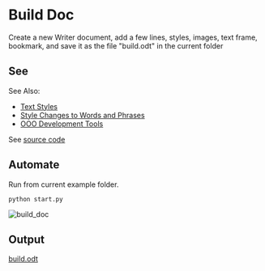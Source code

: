 # Build Doc

Create a new Writer document, add a few lines, styles,
images, text frame, bookmark, and save it
as the file "build.odt" in the current folder

## See

See Also:

- [Text Styles]
- [Style Changes to Words and Phrases]
- [OOO Development Tools]

See [source code](./start.py)

## Automate

Run from current example folder.

```shell
python start.py
```

![build_doc](https://user-images.githubusercontent.com/4193389/184692062-4554d35d-4be8-4aac-99a6-4d7962e2017b.gif)

## Output

[build.odt](../../../../resources/odt/build.odt)

[Text Styles]: https://python-ooo-dev-tools.readthedocs.io/en/latest/odev/part2/chapter06.html
[Style Changes to Words and Phrases]: https://python-ooo-dev-tools.readthedocs.io/en/latest/odev/part2/chapter06.html#style-changes-to-words-and-phrases
[OOO Development Tools]: https://python-ooo-dev-tools.readthedocs.io/en/latest/
